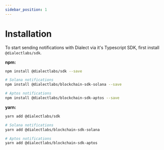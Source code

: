 ```yaml
---
sidebar_position: 1
---
```


# Installation

To start sending notifications with Dialect via it's Typescript SDK, first install `@dialectlabs/sdk`.

**npm:**

```bash
npm install @dialectlabs/sdk --save

# Solana notifications
npm install @dialectlabs/blockchain-sdk-solana --save

# Aptos notifications
npm install @dialectlabs/blockchain-sdk-aptos --save
```

**yarn:**

```bash
yarn add @dialectlabs/sdk

# Solana notifications
yarn add @dialectlabs/blockchain-sdk-solana

# Aptos notifications
yarn add @dialectlabs/blockchain-sdk-aptos
```
